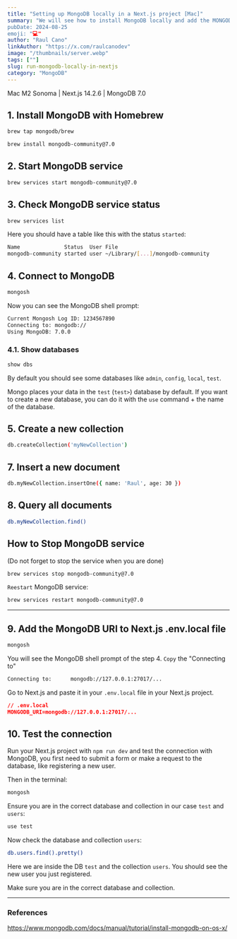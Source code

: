 ```yaml
---
title: "Setting up MongoDB locally in a Next.js project [Mac]"
summary: "We will see how to install MongoDB locally and add the MONGODB_URI to a Next.js project on a Mac. It is important to have your Next.js project already created.
pubDate: 2024-08-25
emoji: "💻"
author: "Raul Cano"
linkAuthor: "https://x.com/raulcanodev"
image: "/thumbnails/server.webp"
tags: [""]
slug: run-mongodb-locally-in-nextjs
category: "MongoDB"
---
```



Mac M2 Sonoma | Next.js 14.2.6 | MongoDB 7.0

## 1. Install MongoDB with Homebrew

```bash
brew tap mongodb/brew
```

```bash
brew install mongodb-community@7.0
```

## 2. Start MongoDB service

```bash
brew services start mongodb-community@7.0
```

## 3. Check MongoDB service status

```bash
brew services list
```

Here you should have a table like this with the status `started`:
  
```bash
Name              Status  User File
mongodb-community started user ~/Library/[...]/mongodb-community
```

## 4. Connect to MongoDB

```bash
mongosh
```

Now you can see the MongoDB shell prompt:

```bash
Current Mongosh Log ID: 1234567890
Connecting to: mongodb://
Using MongoDB: 7.0.0
```

### 4.1. Show databases

```bash
show dbs
```
By default you should see some databases like `admin`, `config`, `local`, `test`.

Mongo places your data in the `test` (`test>`) database  by default. If you want to create a new database, you can do it with the `use` command + the name of the database.



## 5. Create a new collection

```bash
db.createCollection('myNewCollection')
```

## 7. Insert a new document

```bash
db.myNewCollection.insertOne({ name: 'Raul', age: 30 })
```

## 8. Query all documents

```bash
db.myNewCollection.find()
```

## How to Stop MongoDB service 
(Do not forget to stop the service when you are done)

```bash
brew services stop mongodb-community@7.0
```
`Reestart` MongoDB service:

```bash
brew services restart mongodb-community@7.0
```
---

## 9. Add the MongoDB URI to Next.js .env.local file

```bash
mongosh
```

You will see the MongoDB shell prompt of the step 4. `Copy` the "Connecting to"

```bash
Connecting to:		mongodb://127.0.0.1:27017/...
```

Go to Next.js and paste it in your `.env.local` file in your Next.js project.

```json
// .env.local
MONGODB_URI=mongodb://127.0.0.1:27017/...
```

## 10. Test the connection

Run your Next.js project with `npm run dev` and test the connection with MongoDB, you first need to submit a form or make a request to the database, like registering a new user.

Then in the terminal:
  
  ```bash
  mongosh
```

Ensure you are in the correct database and collection in our case `test` and `users`:

```bash
use test
```

Now check the database and collection `users`:
```bash
db.users.find().pretty()
```

Here we are inside the DB `test` and the collection `users`. You should see the new user you just registered.

Make sure you are in the correct database and collection.


---


### References
https://www.mongodb.com/docs/manual/tutorial/install-mongodb-on-os-x/
